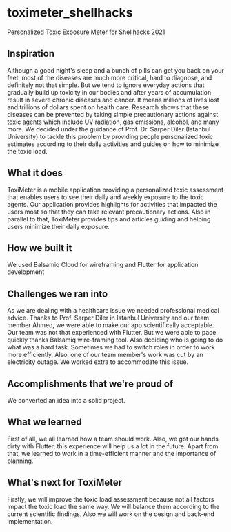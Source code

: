 # toximeter_shellhacks

Personalized Toxic Exposure Meter for Shellhacks 2021

## Inspiration

Although a good night's sleep and a bunch of pills can get you back on your feet, most of the diseases are much more critical, hard to diagnose, and definitely not that simple. But we tend to ignore everyday actions that gradually build up toxicity in our bodies and after years of accumulation result in severe chronic diseases and cancer. It means millions of lives lost and trillions of dollars spent on health care. Research shows that these diseases can be prevented by taking simple precautionary actions against toxic agents which include UV radiation, gas emissions, alcohol, and many more. We decided under the guidance of Prof. Dr. Sarper Diler (Istanbul University) to tackle this problem by providing people personalized toxic estimates according to their daily activities and guides on how to minimize the toxic load.

## What it does

ToxiMeter is a mobile application providing a personalized toxic assessment that enables users to see their daily and weekly exposure to the toxic agents. Our application provides highlights for activities that impacted the users most so that they can take relevant precautionary actions. Also in parallel to that, ToxiMeter provides tips and articles guiding and helping users minimize their daily exposure.

## How we built it

We used Balsamiq Cloud for wireframing and Flutter for application development

## Challenges we ran into

As we are dealing with a healthcare issue we needed professional medical advice. Thanks to Prof. Sarper Diler in Istanbul University and our team member Ahmed, we were able to make our app scientifically acceptable.
Our team was not that experienced with Flutter. But we were able to pace quickly thanks Balsamiq wire-framing tool. Also deciding who is going to do what was a hard task. Sometimes we had to switch roles in order to work more efficiently. Also, one of our team member's work was cut by an electricity outage. We worked extra to accommodate this issue.

## Accomplishments that we're proud of

We converted an idea into a solid project.

## What we learned

First of all, we all learned how a team should work. Also, we got our hands dirty with Flutter, this experience will help us a lot in the future. Apart from that, we learned to work in a time-efficient manner and the importance of planning.

## What's next for ToxiMeter

Firstly, we will improve the toxic load assessment because not all factors impact the toxic load the same way. We will balance them according to the current scientific findings. Also we will work on the design and back-end implementation.
